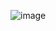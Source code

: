 ![image](https://user-images.githubusercontent.com/86208370/178147077-77038421-37b3-4baa-8eb0-eeb29facade9.png)
